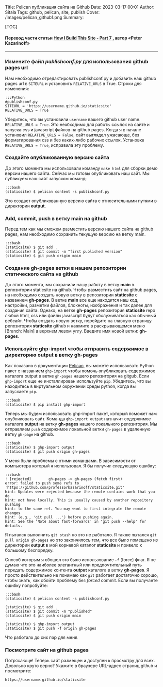 Title: Pelican публикация сайта на Github
Date: 2023-03-17 00:01
Author: Sitala
Tags: github, pelican, site, publish
Cover: /images/pelican_github1.png
Summary:

[TOC]

#### Перевод части статьи [How I Build This Site - Part 7][1] , автор «Peter Kazarinoff»

[1]:https://pythonforundergradengineers.com/how-i-built-this-site-7.html

------

### Измените файл *publishconf.py* для использования **github pages url**

Нам необходимо отредактировать publishconf.py и добавить наш github pages url в `SITEURL` и установить `RELATIVE_URLS` в True. Строки для изменения:

    :::Python
    #publishconf.py
    SITEURL = 'https://username.github.io/staticsite'
    RELATIVE_URLS = True

Убедитесь, что вы установили `username` вашего github user name. `RELATIVE_URLS = True`. Это необходимо для работы ссылок на сайте и запуска css и javascript файлов на github pages. Когда я в начале установил `RELATIVE_URLS = False`, сайт выглядел ужасающе, без форматирования css и без каких-либо рабочих ссылок. Установка `RELATIVE_URLS = True`, исправила эту проблему.

### Создайте опубликованную версию сайта

До этого момента мы использовали команду `make html` для сборки демо версии нашего сайта. Сейчас мы готовы опубликовать наш сайт. Мы публикуем наш сайт запуском команд:

    :::bash
    (staticsite) $ pelican content -s publishconf.py

Это создает опубликованную версию сайта с относительными путями в директории **output**.

### Add, commit, push в ветку main на github

Перед тем как мы сможем разместить версию нашего сайта на github pages, нам необходимо сохранить текущую версию на ветку main.

    :::bash
    (staticsite) $ git add .
    (staticsite) $ git commit -m "first published version"
    (staticsite) $ git push origin main

### Создание **gh-pages** ветки в нашем репозитории статического сайта на github

До этого момента, мы сохранили нашу работу в ветку **main** в репозитории staticsite на github. Чтобы разместить сайт на github pages, на необходимо создать новую ветку в репозитории **staticsite** с названием **gh-pages**.
В ветке **main** все еще находится наш код, настройки, разметки файлов, блокноты, изображения и так далее для создания сайта. Однако, на ветке **gh-pages** репозитория **staticsite** repo любой html, css или файлы javascript будут обслуживаться как обычный вебсайт. Чтобы создать новую ветку, перейдите на главную страницу репозитория **staticsite** github и нажмите в раскрывающемся меню [Branch: Main] в верхнем левом углу. Введите имя новой ветки: **gh-pages**.

### Используйте **ghp-import** чтобы отправить содержимое в директорию **output** в ветку **gh-pages**

Как показано в документации [Pelican][2], вы можете использовать Python пакет с названием `ghp-import` чтобы помочь опубликовать содержимое каталога output в ветке `gh-pages` нашего репозитория на gitgub. Если `ghp-import` еще не инсталлирован используйте `pip`. Убедитесь, что вы находитесь в виртуальном окружении среды python, когда вы запускаете `pip`.

[2]:https://docs.getpelican.com/en/stable/tips.html

    :::bash
    (staticsite) $ pip install ghp-import

Теперь мы будем использовать ghp-import пакет, который поможет нам опубликовать сайт.  Команда `ghp-import output` назначит содержимое каталога **output** на ветку **gh-pages** нашего локального репозитория. Мы отправляем `push` содержимое локальной ветки `gh-pages` в удаленную ветку `gh-page` на github.

    :::bash
    (staticsite) $ ghp-import output
    (staticsite) $ git push origin gh-pages

У меня были проблемы с этими командами. В зависимости от компьютера который я использовал. Я бы получил следуюшую ошибку:

    :::bash
    ! [rejected]        gh-pages -> gh-pages (fetch first)
    error: failed to push some refs to 'https://github.com/professorkazarinoff/staticsite.git'
    hint: Updates were rejected because the remote contains work that you do
    hint: not have locally. This is usually caused by another repository pushing
    hint: to the same ref. You may want to first integrate the remote changes
    hint: (e.g., 'git pull ...') before pushing again.
    hint: See the 'Note about fast-forwards' in 'git push --help' for details.

Я пытался выполнить `git stash` но это не работало. Я также пытался `git pull origin gh-pages` но это закончилось тем, что все было помещено из директории **output** в мой корневой каталог **staticsite** и привело к большому беспорядку.

Способ которым я обошел это было использование `-f` (force) флаг. Я не думаю что это наиболее элегантный или предпочтительный путь передать содержимое контента **output** каталога в ветку **gh-pages**. Я просто действительно не понимаю как `git` работает достаточно хорошо, чтобы знать, как обойти проблему без *forced* commit. Если вы получаете ошибку попробуйте:

    :::bash
    (staticsite) $ pelican content -s publishconf.py

    (staticsite) $ git add .
    (staticsite) $ git commit -m "published"
    (staticsite) $ git push origin main

    (staticsite) $ ghp-import output
    (staticsite) $ git push -f origin gh-pages

Что работало до сих пор для меня.

### Посмотрите сайт на github pages

Потрясающе! Теперь сайт размещен и доступен к просмотру для всех. Довольно круто верно? Укажите в браузере URL-адрес страниц github и посмотрите:

`https://username.github.io/staticsite`